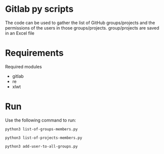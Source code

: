 # Gitlab py scripts
The code can be used to gather the list of GitHub groups/projects and the permissions of the users in those groups/projects. group/projects are saved in an Excel file



# Requirements
Required modules

* gitlab
* re
* xlwt


# Run
Use the following command to run:

<code>python3 list-of-groups-members.py</code>


<code>python3 list-of-projects-members.py</code>

<code>python3 add-user-to-all-groups.py</code>
